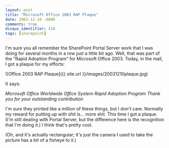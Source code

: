 ```yaml
---
layout: post
title: "Microsoft Office 2003 RAP Plaque"
date: 2003-12-10 -0800
comments: true
disqus_identifier: 418
tags: [sharepoint]
---
```

I'm sure you all remember the SharePoint Portal Server work that I was
doing for several months in a row just a little bit ago. Well, that was
part of the "Rapid Adoption Program" for Microsoft Office 2003. Today,
in the mail, I got a plaque for my efforts:

 ![Office 2003 RAP
Plaque]({{ site.url }}/images/20031210plaque.jpg)


 It says:

 *Microsoft Office
 Worldwide Office System Rapid Adoption Program
 Thank you for your outstanding contribution*

 I'm sure they printed like a million of these things, but I don't care.
Normally my reward for putting up with shit is... more shit. This time I
got a plaque. (I'm still dealing with Portal Server, but the difference
here is the recognition that I'm doing it.) I think that's pretty cool.

 (Oh, and it's actually rectangular; it's just the camera I used to take
the picture has a bit of a fisheye to it.)
